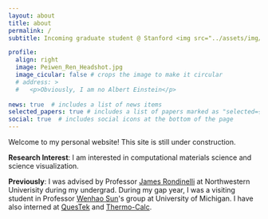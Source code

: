```yaml
---
layout: about
title: about
permalink: /
subtitle: Incoming graduate student @ Stanford <img src="../assets/img/evergreen_tree.png" height="20px"/>. Previously @ Northwestern University <img src="../assets/img/wildcat.png" height="20px"/>.

profile:
  align: right
  image: Peiwen_Ren_Headshot.jpg
  image_cicular: false # crops the image to make it circular
  # address: >
  #   <p>Obviously, I am no Albert Einstein</p>
  
news: true  # includes a list of news items
selected_papers: true # includes a list of papers marked as "selected={true}"
social: true  # includes social icons at the bottom of the page
---
```


Welcome to my personal website! This site is still under construction.

**Research Interest**: I am interested in computational materials science and science visualization.

**Previously**: I was advised by Professor [James Rondinelli](https://mtd.mccormick.northwestern.edu/) at Northwestern Univerisity during my undergrad. During my gap year, I was a visiting student in Professor [Wenhao Sun](https://whsunresearch.group/)'s group at University of Michigan. I have also interned at [QuesTek](https://www.questek.com/) and [Thermo-Calc](https://thermocalc.com/).

<!-- Write your biography here. Tell the world about yourself. Link to your favorite [subreddit](http://reddit.com). You can put a picture in, too. The code is already in, just name your picture `prof_pic.jpg` and put it in the `img/` folder.

Put your address / P.O. box / other info right below your picture. You can also disable any these elements by editing `profile` property of the YAML header of your `_pages/about.md`. Edit `_bibliography/papers.bib` and Jekyll will render your [publications page](/al-folio/publications/) automatically.

Link to your social media connections, too. This theme is set up to use [Font Awesome icons](http://fortawesome.github.io/Font-Awesome/) and [Academicons](https://jpswalsh.github.io/academicons/), like the ones below. Add your Facebook, Twitter, LinkedIn, Google Scholar, or just disable all of them. -->
